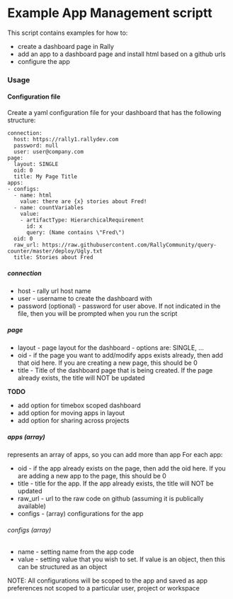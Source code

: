 # Example App Management scriptt 

This script contains examples for how to:
* create a dashboard page in Rally 
* add an app to a dashboard page and install html based on a github urls
* configure the app 

### Usage


#### Configuration file 
Create a yaml configuration file for your dashboard that has the following structure:
```
connection:
  host: https://rally1.rallydev.com
  password: null
  user: user@company.com
page:
  layout: SINGLE
  oid: 0
  title: My Page Title
apps:
- configs:
  - name: html
    value: there are {x} stories about Fred!
  - name: countVariables
    value:
    - artifactType: HierarchicalRequirement
      id: x
      query: (Name contains \"Fred\")
  oid: 0
  raw_url: https://raw.githubusercontent.com/RallyCommunity/query-counter/master/deploy/Ugly.txt
  title: Stories about Fred

```
##### connection
* host - rally url host name
* user - username to create the dashboard with 
* password (optional) - password for user above.  If not indicated in the file, then you will be prompted when you run the script

##### page
* layout - page layout for the dashboard - options are:  SINGLE, ...
* oid - if the page you want to add/modify apps exists already, then add that oid here.  If you are creating a new page, this should be 0
* title - Title of the dashboard page that is being created.  If the page already exists, the title will NOT be updated

**TODO**
* add option for timebox scoped dashboard  
* add option for moving apps in layout
* add option for sharing across projects

##### apps (array)
represents an array of apps, so you can add more than app
For each app:
* oid - if the app already exists on the page, then add the oid here.  If you are adding a new app to the page, this should be 0
* title - title for the app.  If the app already exists, the title will NOT be updated 
* raw_url - url to the raw code on github (assuming it is publically available)
* configs - (array) configurations for the app

###### configs (array)
* name - setting name from the app code 
* value - setting value that you wish to set.  If value is an object, then this can be structured as an object  

NOTE: All configurations will be scoped to the app and saved as app preferences not scoped to a particular user, project or workspace







